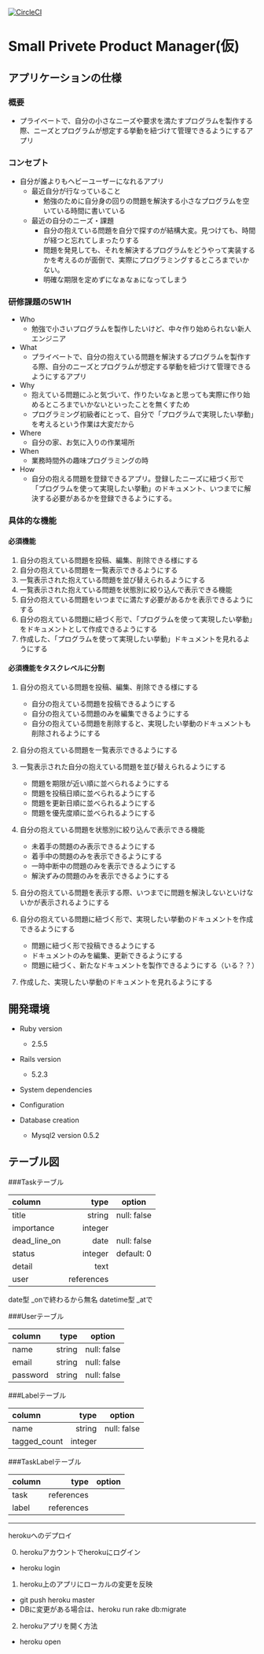 [![CircleCI](https://circleci.com/gh/yumayo14/el-training/tree/master.svg?style=svg)](https://circleci.com/gh/yumayo14/el-training/tree/master)

# Small Privete Product Manager(仮)

## アプリケーションの仕様

### 概要
  - プライベートで、自分の小さなニーズや要求を満たすプログラムを製作する際、ニーズとプログラムが想定する挙動を紐づけて管理できるようにするアプリ
 
### コンセプト
  - 自分が誰よりもヘビーユーザーになれるアプリ
    - 最近自分が行なっていること
      - 勉強のために自分身の回りの問題を解決する小さなプログラムを空いている時間に書いている
    - 最近の自分のニーズ・課題
      - 自分の抱えている問題を自分で探すのが結構大変。見つけても、時間が経つと忘れてしまったりする
      - 問題を発見しても、それを解決するプログラムをどうやって実装するかを考えるのが面倒で、実際にプログラミングするところまでいかない。
      - 明確な期限を定めずになぁなぁになってしまう

### 研修課題の5W1H
- Who
  - 勉強で小さいプログラムを製作したいけど、中々作り始められない新人エンジニア
- What
  - プライベートで、自分の抱えている問題を解決するプログラムを製作する際、自分のニーズとプログラムが想定する挙動を紐づけて管理できるようにするアプリ
- Why
  - 抱えている問題にふと気づいて、作りたいなぁと思っても実際に作り始めるところまでいかないといったことを無くすため
  - プログラミング初級者にとって、自分で「プログラムで実現したい挙動」を考えるという作業は大変だから
- Where
  - 自分の家、お気に入りの作業場所
- When
  - 業務時間外の趣味プログラミングの時
- How
  - 自分の抱える問題を登録できるアプリ。登録したニーズに紐づく形で「プログラムを使って実現したい挙動」のドキュメント、いつまでに解決する必要があるかを登録できるようにする。
  
### 具体的な機能
#### 必須機能
  1. 自分の抱えている問題を投稿、編集、削除できる様にする
  1. 自分の抱えている問題を一覧表示できるようにする
  1. 一覧表示された抱えている問題を並び替えられるようにする
  1. 一覧表示された抱えている問題を状態別に絞り込んで表示できる機能
  1. 自分の抱えている問題をいつまでに満たす必要があるかを表示できるようにする
  1. 自分の抱えている問題に紐づく形で、「プログラムを使って実現したい挙動」をドキュメントとして作成できるようにする
  1. 作成した、「プログラムを使って実現したい挙動」ドキュメントを見れるようにする

#### 必須機能をタスクレベルに分割
1. 自分の抱えている問題を投稿、編集、削除できる様にする
    - 自分の抱えている問題を投稿できるようにする
    - 自分の抱えている問題のみを編集できるようにする
    - 自分の抱えている問題を削除すると、実現したい挙動のドキュメントも削除されるようにする
1. 自分の抱えている問題を一覧表示できるようにする

1. 一覧表示された自分の抱えている問題を並び替えられるようにする
    - 問題を期限が近い順に並べられるようにする
    - 問題を投稿日順に並べられるようにする
    - 問題を更新日順に並べられるようにする
    - 問題を優先度順に並べられるようにする
  
1. 自分の抱えている問題を状態別に絞り込んで表示できる機能
    - 未着手の問題のみ表示できるようにする
    - 着手中の問題のみを表示できるようにする
    - 一時中断中の問題のみを表示できるようにする
    - 解決ずみの問題のみを表示できるようにする
  
1. 自分の抱えている問題を表示する際、いつまでに問題を解決しないといけないかが表示されるようにする
  
1. 自分の抱えている問題に紐づく形で、実現したい挙動のドキュメントを作成できるようにする
    - 問題に紐づく形で投稿できるようにする
    - ドキュメントのみを編集、更新できるようにする
    - 問題に紐づく、新たなドキュメントを製作できるようにする（いる？？）
  
1. 作成した、実現したい挙動のドキュメントを見れるようにする


## 開発環境

* Ruby version
  - 2.5.5

* Rails version
  - 5.2.3
* System dependencies

* Configuration

* Database creation
  - Mysql2 version 0.5.2

## テーブル図

###Taskテーブル

|   column   |    type     |   option     |
|:-----------|------------:|:------------:|
| title      | string      | null: false  |
| importance | integer     |              |
|dead_line_on| date        | null: false  |
| status     | integer     | default: 0   |
| detail     | text        |              |
| user       | references  |              |

date型 _onで終わるから無名
datetime型  _atで

###Userテーブル

|   column   |    type     |   option     |
|:-----------|------------:|:------------:|
| name       | string      | null: false  |
| email      | string      | null: false  |
| password   | string      | null: false  |

###Labelテーブル

|   column   |    type     |   option     |
|:-----------|------------:|:------------:|
| name       | string      | null: false  |
|tagged_count| integer     |              |

###TaskLabelテーブル

|   column   |    type     |   option     |
|:-----------|------------:|:------------:|
| task       | references  |              |
| label      | references  |              |


------------------------------------------------------------------------------------------------------------------------------

herokuへのデプロイ

0. herokuアカウントでherokuにログイン
 - heroku login

1. heroku上のアプリにローカルの変更を反映
 - git push heroku master
 - DBに変更がある場合は、heroku run rake db:migrate

2. herokuアプリを開く方法
 - heroku open
